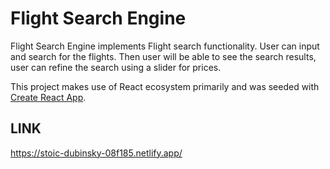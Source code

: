 # Flight Search Engine

Flight Search Engine implements Flight search functionality. User can input and search for the flights. Then user will be able to see the search results, user can refine the search using a slider for prices.

This project makes use of React ecosystem primarily and was seeded with [Create React App](https://github.com/facebookincubator/create-react-app).


## LINK
https://stoic-dubinsky-08f185.netlify.app/

```



